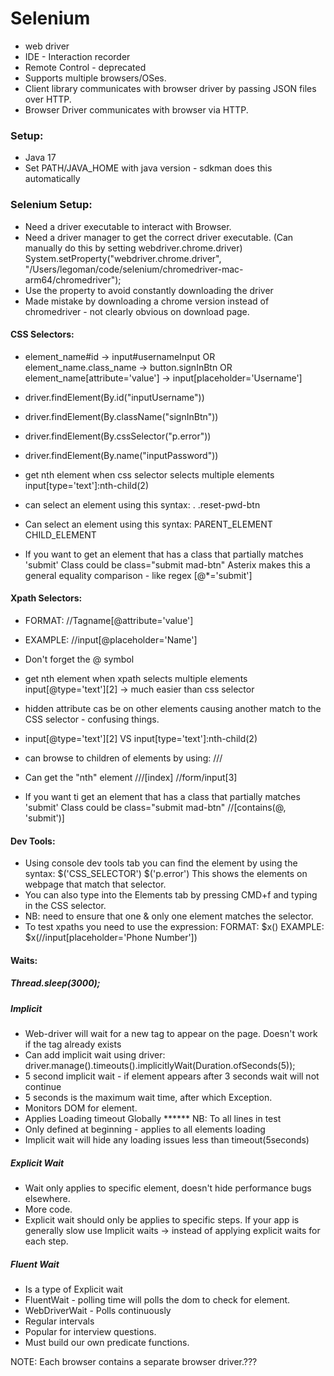 # Selenium

- web driver
- IDE - Interaction recorder
- Remote Control - deprecated
- Supports multiple browsers/OSes.
- Client library communicates with browser driver by passing JSON files over HTTP.
- Browser Driver communicates with browser via HTTP.

### Setup:

- Java 17
- Set PATH/JAVA_HOME with java version - sdkman does this automatically

### Selenium Setup:

- Need a driver executable to interact with Browser.
- Need a driver manager to get the correct driver executable. (Can manually do this by setting webdriver.chrome.driver)
  System.setProperty("webdriver.chrome.driver", "/Users/legoman/code/selenium/chromedriver-mac-arm64/chromedriver");
- Use the property to avoid constantly downloading the driver
- Made mistake by downloading a chrome version instead of chromedriver - not clearly obvious on download page.

#### CSS Selectors:

- element_name#id -> input#usernameInput
  OR
  element_name.class_name -> button.signInBtn
  OR
  element_name[attribute='value'] -> input[placeholder='Username']

- driver.findElement(By.id("inputUsername"))
- driver.findElement(By.className("signInBtn"))
- driver.findElement(By.cssSelector("p.error"))
- driver.findElement(By.name("inputPassword"))

- get nth element when css selector selects multiple elements
  input[type='text']:nth-child(2)

- can select an element using this syntax:
  .<CLASSNAME>
  .reset-pwd-btn

- Can select an element using this syntax:
  PARENT_ELEMENT CHILD_ELEMENT

- If you want to get an element that has a class that partially matches 'submit'
  Class could be class="submit mad-btn"
  Asterix makes this a general equality comparison - like regex
  <ELEMENT>[@<CLASS>*='submit']


#### Xpath Selectors:

- FORMAT:  //Tagname[@attribute='value']
- EXAMPLE: //input[@placeholder='Name']
- Don't forget the @ symbol
- get nth element when xpath selects multiple elements
  input[@type='text'][2] -> much easier than css selector
- hidden attribute cas be on other elements causing another match to the CSS selector - confusing things.
- input[@type='text'][2] VS input[type='text']:nth-child(2)

- can browse to children of elements by using:
  //<PARENT>/<CHILD>
- Can get the "nth" element
  //<PARENT>/<CHILD>[index]
  //form/input[3]

- If you want ti get an element that has a class that partially matches 'submit'
  Class could be class="submit mad-btn"
  //<ELEMENT>[contains(@<CLASS>, 'submit')]

#### Dev Tools:
- Using console dev tools tab you can find the element by using the syntax:
  $('CSS_SELECTOR')
  $('p.error')
  This shows the elements on webpage that match that selector.
- You can also type into the Elements tab by pressing CMD+f and typing in the CSS selector.
- NB: need to ensure that one & only one element matches the selector.
- To test xpaths you need to use the expression:
  FORMAT:  $x(<EXPRESSION>)
  EXAMPLE: $x(//input[placeholder='Phone Number'])

#### Waits:

##### Thread.sleep(3000);
##### Implicit   
- Web-driver will wait for a new tag to appear on the page. Doesn't work if the tag already exists 
- Can add implicit wait using driver:
  driver.manage().timeouts().implicitlyWait(Duration.ofSeconds(5));
- 5 second implicit wait - if element appears after 3 seconds wait will not continue
- 5 seconds is the maximum wait time, after which Exception.
- Monitors DOM for element.
- Applies Loading timeout Globally ****** NB: To all lines in test
- Only defined at beginning - applies to all elements loading 
- Implicit wait will hide any loading issues less than timeout(5seconds)

##### Explicit Wait  
- Wait only applies to specific element, doesn't hide performance bugs elsewhere.
- More code.
- Explicit wait should only be applies to specific steps.
  If your app is generally slow use Implicit waits -> instead of applying explicit waits for each step.
##### Fluent Wait  
- Is a type of Explicit wait
- FluentWait - polling time will polls the dom to check for element.
- WebDriverWait - Polls continuously 
- Regular intervals
- Popular for interview questions.
- Must build our own predicate functions.































NOTE: Each browser contains a separate browser driver.??? 